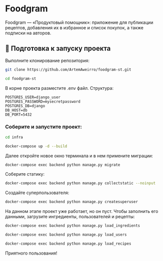 # Foodgram

Foodgram — «Продуктовый помощник»: приложение для публикации рецептов, добавления их в избранное и список покупок, а также подписки на авторов.

## 🚀 Подготовка к запуску проекта

Выполните клонирование репозитория:

```bash
git clone https://github.com/ArtemAweirro/foodgram-st.git
```
```bash
cd foodgram-st
```
В корне проекта разместите .env файл. Структура:
```
POSTGRES_USER=django_user
POSTGRES_PASSWORD=mysecretpassword
POSTGRES_DB=django
DB_HOST=db
DB_PORT=5432
```
### Соберите и запустите проект:
```bash
cd infra
```
```bash
docker-compose up -d --build
```
Далее откройте новое окно терминала и в нем примените миграции:

```bash
docker-compose exec backend python manage.py migrate
```

Соберите статику:
```bash
docker-compose exec backend python manage.py collectstatic --noinput
```
Создайте суперпользователя:
```bash
docker-compose exec backend python manage.py createsuperuser
```

На данном этапе проект уже работает, но он пуст. Чтобы заполнить его данными, загрузите ингредиенты, пользователей и рецепты:

```bash
docker-compose exec backend python manage.py load_ingredients
```
```bash
docker-compose exec backend python manage.py load_users
```
```bash
docker-compose exec backend python manage.py load_recipes
```

Приятного пользования!